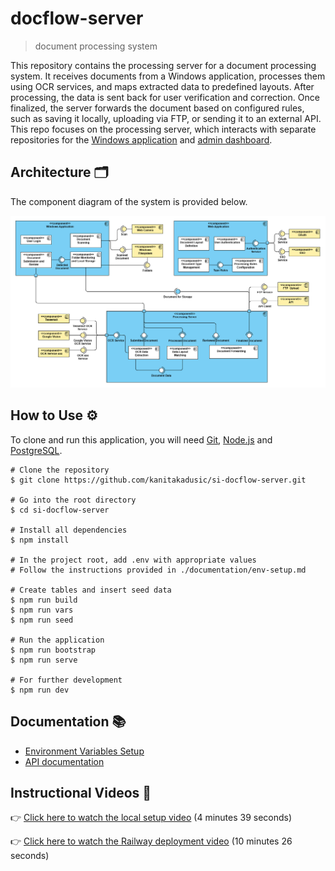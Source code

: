 # docflow-server

> document processing system

This repository contains the processing server for a document processing system. It receives documents from a Windows application, processes them using OCR services, and maps extracted data to predefined layouts. After processing, the data is sent back for user verification and correction. Once finalized, the server forwards the document based on configured rules, such as saving it locally, uploading via FTP, or sending it to an external API. This repo focuses on the processing server, which interacts with separate repositories for the [Windows application](https://github.com/kanitakadusic/si-docflow-windows.git) and [admin dashboard](https://github.com/HarisMalisevic/si-docflow-admin.git).

## Architecture 🗂️

The component diagram of the system is provided below.  

![System architecture](documentation/images/systemArchitecture.png)

## How to Use ⚙️

To clone and run this application, you will need [Git](https://git-scm.com/), [Node.js](https://nodejs.org/) and [PostgreSQL](https://www.postgresql.org/download/).

```
# Clone the repository
$ git clone https://github.com/kanitakadusic/si-docflow-server.git

# Go into the root directory
$ cd si-docflow-server

# Install all dependencies
$ npm install

# In the project root, add .env with appropriate values
# Follow the instructions provided in ./documentation/env-setup.md

# Create tables and insert seed data
$ npm run build
$ npm run vars
$ npm run seed

# Run the application
$ npm run bootstrap
$ npm run serve

# For further development
$ npm run dev
```

## Documentation 📚

- [Environment Variables Setup](./documentation/env-setup.md)
- [API documentation](https://si-docflow-server.up.railway.app/api-docs/)

## Instructional Videos 🎥

👉 [Click here to watch the local setup video](https://drive.google.com/file/d/1wA7gXKN9DZgM2DjyqakIQcsxJYVoVDWQ/view?usp=sharing) (4 minutes 39 seconds)

👉 [Click here to watch the Railway deployment video](https://drive.google.com/file/d/1AthoUzsoxkc6dAKwPNVe76llghace6MH/view?usp=sharing) (10 minutes 26 seconds)
